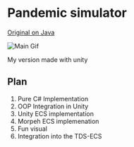 # Pandemic simulator 

[Original on Java](https://github.com/IvanHornung/Pandemic-Simulator)

![Main Gif](res\PandemicSim.gif)

My version made with unity 

## Plan 

1. Pure C# Implementation
2. OOP Integration in Unity
3. Unity ECS implementation
4. Morpeh ECS implemenation
5. Fun visual 
6. Integration into the TDS-ECS 

